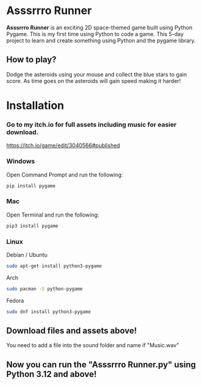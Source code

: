 # Asssrrro Runner

**Asssrrro Runner** is an exciting 2D space-themed game built using Python Pygame. This is my first time using Python to code a game. This 5-day project to learn and create something using Python and the pygame library.

## How to play?
Dodge the asteroids using your mouse and collect the blue stars to gain score. As time goes on the asteroids will gain speed making it harder!

# Installation
### Go to my itch.io for full assets including music for easier download.
https://itch.io/game/edit/3040566#published

### Windows

Open Command Prompt and run the following:

```sh
pip install pygame
```

### Mac

Open Terminal and run the following:

```sh
pip3 install pygame
```

### Linux

Debian / Ubuntu

```sh
sudo apt-get install python3-pygame
```

Arch

```sh
sudo pacman -S python-pygame
```

Fedora

```sh
sudo dnf install python3-pygame
```
## Download files and assets above!
You need to add a file into the sound folder and name if "Music.wav"

## Now you can run the "Asssrrro Runner.py" using Python 3.12 and above!
